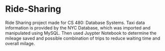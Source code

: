 # Ride-Sharing
Ride Sharing project made for CS 480: Database Systems. Taxi data information is provided by the NYC Database, which was imported and manipulated using MySQL. Then used Juypter Notebook to determine the mileage saved and possible combination of trips to reduce waiting time and overall milage.
